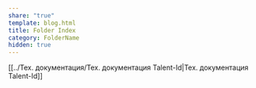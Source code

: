 ```yaml
---
share: "true"
template: blog.html
title: Folder Index
category: FolderName
hidden: true
---
```



[[../Тех. документация/Тех.  документация Talent-Id|Тех.  документация Talent-Id]]


